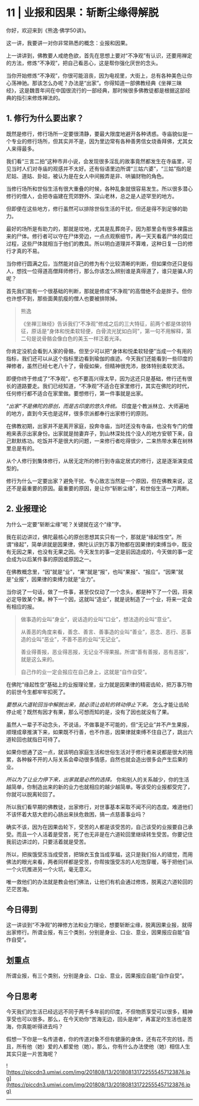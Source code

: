 # 11 | 业报和因果：斩断尘缘得解脱

你好，欢迎来到《熊逸·佛学50讲》。

这一讲，我要讲一对你非常熟悉的概念：业报和因果。

上一讲讲到，佛教要人戒绝色欲，首先在思想上要对“不净观”有认识，还要用禅定的方法，修炼“不净观”，把自己看恶心，这是帮你强化厌世的念头。

当你开始修炼“不净观”，你很可能沮丧，因为电视里，大街上，总有各种美色让你心荡神驰。那该怎么办呢？办法是“出家”。你得知道一部佛教经典《坐禅三昧经》，这是魏晋年间在中国很流行的一部经典，那时候很多佛教徒都是根据这部经典的指引来修炼禅法的。

## 1. 修行为什么要出家？

既然是修行，修行场所一定要很清静，要最大限度地避开各种诱惑。寺庙貌似是一个专业的修行场所，但其实并不是，因为里边常有各种善男信女烧香拜佛，尤其女人来得最多。

我们看“三言二拍”这种市井小说，会发现很多淫乱的故事竟然都发生在寺庙里，可见当时人们对寺庙的观感并不太好。还有俗语里边所谓“三姑六婆”，“三姑”指的是尼姑、道姑、卦姑，被认为是在女人中间搬弄是非、哄骗财物的角色。

当修行场所和世俗生活有很大重叠的时候，各种乱象就很容易发生。所以很多潜心修行的僧人，会把寺庙建在荒郊野外、深山老林，总之是人迹罕至的地方。

但即便在这些地方，修行虽然可以排除世俗生活的干扰，但还是得不到足够的助力。

最好的场所是有助力的，那就是坟地，尤其是乱葬岗子，因为那里会有很多裸露出来的尸体。修行者可以守在尸体旁边，一点点观察细节，再一天天看着尸体的腐烂过程，这些尸体就相当于他们的教具。所以明白道理并不算难，这种日复一日的修行才真的不易。

当你修行圆满之后，当然能对自己的修为有个比较清晰的判断，但如果你还只是俗人，想找一位得道高僧拜师修行，那么你该怎么辨别谁是真得道了，谁只是骗人的呢？

首先我们能有一个很基础的判断，那就是修成“不净观”的高僧绝不会是胖子。但你也许想不到，那些面黄肌瘦的僧人也要被排除掉。

> 熊逸
> 
> 《坐禅三昧经》告诉我们“不净观”修成之后的三大特征，前两个都是体貌特征，原话是“身体和悦柔软轻便，白骨流光犹如白珂”，第一句不用解释，第二句是说骨骼会像白色的美玉一样泛着光泽。

你肯定没机会看到人家的骨骼，但至少可以把“身体和悦柔软轻便”当成一个有用的指标，我们还可以从这个指标里边看到瑜伽的痕迹。今天我们还能看到一些印度的禅修者，虽然已经七老八十了，骨瘦如柴，但精神很充沛，肢体特别柔软灵活。

即便你终于修成了“不净观”，也不要高兴得太早，因为这还只是基础，修行还有很长的道路要走。我们已经知道，“不净观”不适合在家里修行，其实在佛陀的时代，任何修行都不适合在家里做。要想修行，第一件事就是出家。

 *“出家”不是佛陀的原创，而是古印度的悠久传统。* 印度是个教派林立、大师遍地的地方，直到今天也是这样，很多宗派都奉行出家修行的原则。

在佛教初期，出家并不是离开家庭，投奔寺庙，当时还没有寺庙，也没有专门的僧袍来表示出家身份。出家就是抛妻弃子，到山林深处找个没人的地方安顿下来，自己默默练功。吃饭并不是很大的问题，一来修行者吃得很少，二来热带水果在树林里总是有的。

从个人修行到集体修行，从居无定所的修行到寺庙定居式的修行，这是逐渐演变成型的。

修行为什么一定要出家？避免干扰、专心致志当然是一个原因，但在佛教来说，这还不是最重要的原因。最重要的原因，是让你“斩断尘缘”，和世俗生活一刀两断。

## 2. 业报理论

为什么一定要“斩断尘缘”呢？关键就在这个“缘”字。

我在前边讲过，佛陀最核心的原创思想其实只有一个，那就是“缘起性空”。所谓“缘起”，简单讲就是因果律，佛陀认识到万事万物都在因果律的束缚当中，既没有无因之果，也没有无果之因。今天发生的事一定是前因造成的，今天做的事一定会成为以后某件事的原因或原因之一。

在佛教概念里，“因”就是“业”，“果”就是“报”，也叫“果报”、“报应”。“因果”就是“业报”，因果律的束缚力就是“业力”。

当你说了一句话，做了一件事，甚至仅仅动了一个念头，都是种下了一个因，将来必定导致某个果。种下一个因，这就叫“造业”，就是说制造了一个业，将来一定会有相应的报。

> 做事造的业叫“身业”，说话造的业叫“口业”，想法造的业叫“意业”。
> 
> 从善恶的角度来看，善念、善言、善事造的业叫“善业”，恶念、恶行、恶事造的业叫“恶业”，不善不恶的业叫“无记业”。
> 
> 善业得善报，恶业得恶报，无记业不得果报。所谓“善有善报，恶有恶报”，就是这么来的。
> 
> 自己作的业一定会报应在自己身上，这就是“自作自受”。

在佛陀“缘起性空”基础上的业报理论里，业力就是因果律的精密齿轮，把万事万物的前世今生都牢牢扣死了。

 *要想从六道轮回当中解脱出来，就必须让齿轮的转动停止下来。* 怎么才能让齿轮停止呢？既然有因才有果，那么可想而知的是，没有了因也就没有了果。

虽然人一辈子不动念头，不说话，不做事是不可能的，但“无记业”并不产生果报，顺理成章推演下来，如果既不行善，也不作恶，因果律就束缚不住自己了，跳出六道轮回也就指日可待了。

如果你想通了这一点，就该明白家庭生活和世俗生活对于修行者来说都是很大的拖累，各种躲不开的人际关系会牵动很多情感，自然也就会造出很多会产生后果的业。

 *所以为了让业力停下来，出家就是必然的选择。* 你和别人的关系越少，你的生活越简单，你制造出来的新的业力也就相应的越少越简单。等该受的业报都受完了，你就可以脱离轮回了。

所以我们看早期的佛教徒，出家修行，对世事基本采取不闻不问的态度。难道他们不该怀着大慈大悲的心肠出来扶危救困，搞一点慈善事业吗？

确实不该，因为在因果齿轮下，受苦的人都是该受苦的，自己该受的业报要自己承受。而且一个人活着是受苦，死了也无非是在六道轮回里继续转生受苦。你要记住我前边讲过的，只要活着就是受苦。

所以，把挨饿受冻当成受苦，把锦衣玉食当成享福，这只是我们俗人的错觉，而用佛法的眼光来看，两者同样都是受苦，你帮挨饿受冻的人吃饱穿暖，等于把他们从一个火坑推进另一个火坑，毫无意义。

唯一救他们的办法就是教会他们佛法，让他们有机会通过修炼，脱离这六道轮回的茫茫苦海。

## 今日得到

这一讲谈到“不净观”的禅修方法和业力理论，想要斩断尘缘，脱离因果业报，就得出家修行。所谓业报，有三个类别，分别是身业、口业、意业，因果报应自能“自作自受”。

## 划重点

所谓业报，有三个类别，分别是身业、口业、意业，因果报应自能“自作自受”。

## 今日思考

今天我们的生活已经远远不同于两千多年前的印度，不但物质享受可以很多，精神享受也可以很多。那么，在今天劝你“苦海无边，回头是岸”，再富足的生活也是苦海，你真能听得进去吗？

假想一下你是一名传道者，你的传道对象不但有健康的身体，还有花不完的钱，而且，所有他（她）爱的人都爱他（她）。那么，你有什么办法使他（她）相信人生其实只是一片苦海呢？

![https://piccdn3.umiwi.com/img/201808/13/201808131722555457123876.jpg](https://piccdn3.umiwi.com/img/201808/13/201808131722555457123876.jpg)

---
